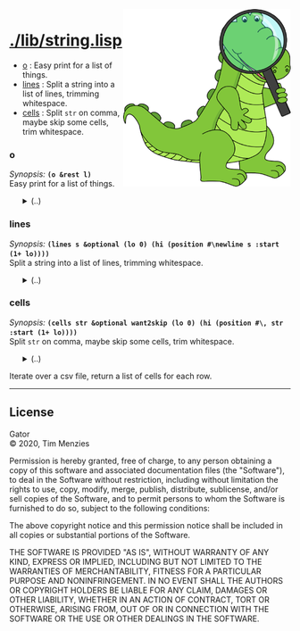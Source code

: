 <a name=top>
<img width=300 align=right src="https://raw.githubusercontent.com/timm/gator/main/docs/img/gator.png">

# [./lib/string.lisp](/src/./lib/string.lisp)
- [o](#o) : Easy print for a list of things.
- [lines](#lines) : Split a string into a list of lines, trimming whitespace.
- [cells](#cells) : Split `str` on comma, maybe skip some cells, trim whitespace.

### o

_Synopsis:_ <b>`(o &rest l)`</b>  
Easy print for a list of things.

<ul>
<details><summary>(..)</summary>

```lisp
(defun o (&rest l) "" (format t "~{~a~^, ~}" l))
```
</details></ul>

### lines

_Synopsis:_ <b>`(lines s &optional (lo 0)
                 (hi (position #\newline s :start (1+ lo))))`</b>  
Split a string into a list of lines, trimming whitespace.

<ul>
<details><summary>(..)</summary>

```lisp
(defun lines (s &optional (lo 0) (hi (position #\newline s :start (1+ lo))))
  ""
  (cons (cells (subseq s lo hi))
        (if hi
            (lines s (1+ hi)))))
```
</details></ul>

### cells

_Synopsis:_ <b>`(cells str &optional want2skip (lo 0)
                 (hi (position #\, str :start (1+ lo))))`</b>  
Split `str` on comma, maybe skip some cells, trim whitespace.

<ul>
<details><summary>(..)</summary>

```lisp
(defun cells
       (str &optional want2skip (lo 0) (hi (position #\, str :start (1+ lo))))
  ""
  (if (car want2skip)
      (and hi (cells str (cdr want2skip) (1+ hi)))
      (cons (string-trim '(#\  #\tab #\newline) (subseq str lo hi))
            (and hi (cells str (cdr want2skip) (1+ hi))))))
```
</details></ul>

Iterate over a csv file, return a list of cells for each row.

<hr>


## License

Gator   
&copy; 2020, Tim Menzies

Permission is hereby granted, free of charge, to any person obtaining
a copy of this software and associated documentation files (the
"Software"), to deal in the Software without restriction, including
without limitation the rights to use, copy, modify, merge, publish,
distribute, sublicense, and/or sell copies of the Software, and to
permit persons to whom the Software is furnished to do so, subject
to the following conditions:

The above copyright notice and this permission notice shall be
included in all copies or substantial portions of the Software.

THE SOFTWARE IS PROVIDED "AS IS", WITHOUT WARRANTY OF ANY KIND,
EXPRESS OR IMPLIED, INCLUDING BUT NOT LIMITED TO THE WARRANTIES OF
MERCHANTABILITY, FITNESS FOR A PARTICULAR PURPOSE AND NONINFRINGEMENT.
IN NO EVENT SHALL THE AUTHORS OR COPYRIGHT HOLDERS BE LIABLE FOR
ANY CLAIM, DAMAGES OR OTHER LIABILITY, WHETHER IN AN ACTION OF
CONTRACT, TORT OR OTHERWISE, ARISING FROM, OUT OF OR IN CONNECTION
WITH THE SOFTWARE OR THE USE OR OTHER DEALINGS IN THE SOFTWARE.

